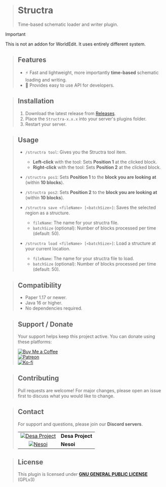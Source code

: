 > # Structra
> Time-based schematic loader and writer plugin.

> [!IMPORTANT]
> This is not an addon for WorldEdit. It uses entirely different system.

> ## Features
> - ⚡ Fast and lightweight, more importantly **time-based** schematic loading and writing.
> - 🧩 Provides easy to use API for developers.

> ## Installation
> 1. Download the latest release from [Releases](https://github.com/desaxxx/Structra/releases).
> 2. Place the `Structra-x.x.x` into your server's plugins folder.
> 3. Restart your server.

> ## Usage
> - `/structra tool`: Gives you the Structra tool item.
>   - **Left-click** with the tool: Sets **Position 1** at the clicked block.
>   - **Right-click** with the tool: Sets **Position 2** at the clicked block.
>
> - `/structra pos1`: Sets **Position 1** to the **block you are looking at** (within **10 blocks**).
>
> - `/structra pos2`: Sets **Position 2** to the **block you are looking at** (within **10 blocks**).
>
> - `/structra save <fileName> [<batchSize>]`: Saves the selected region as a structure.
>   - `fileName`: The name for your structra file.
>   - `batchSize` (optional): Number of blocks processed per time (default: 50).
>
> - `/structra load <fileName> [<batchSize>]`: Load a structure at your current location.
>   - `fileName`: The name for your structra file to load.
>   - `batchSize` (optional): Number of blocks processed per time (default: 50).

> ## Compatibility
> - Paper 1.17 or newer.
> - Java 16 or higher.
> - No dependencies required.

> ## Support / Donate
> Your support helps keep this project active. You can donate using these platforms:
>
> [![Buy Me a Coffee](https://cdn.jsdelivr.net/npm/@intergrav/devins-badges@3/assets/compact/donate/buymeacoffee-plural_vector.svg)]() <br>
> [![Patreon](https://cdn.jsdelivr.net/npm/@intergrav/devins-badges@3/assets/compact/donate/patreon-plural_vector.svg)]() <br>
> [![Ko-fi](https://cdn.jsdelivr.net/npm/@intergrav/devins-badges@3/assets/compact/donate/kofi-plural_vector.svg)]()

> ## Contributing
> Pull requests are welcome! For major changes, please open an issue first to discuss what you would like to change.

> ## Contact
> For support and questions, please join our **Discord servers**.
> 
> |                                                                                                                                                           |                  |
> |:---------------------------------------------------------------------------------------------------------------------------------------------------------:|:-----------------|
> | [![Desa Project](https://cdn.jsdelivr.net/npm/@intergrav/devins-badges@3/assets/compact/social/discord-plural_vector.svg)](https://discord.gg/dN6RUzZGgJ) | **Desa Project** |
> |    [![Nesoi](https://cdn.jsdelivr.net/npm/@intergrav/devins-badges@3/assets/compact/social/discord-plural_vector.svg)](https://discord.gg/qcW6YrxwqJ)     | **Nesoi**        |

> ## License
> This plugin is licensed under __[GNU GENERAL PUBLIC LICENSE](LICENSE)__ (GPLv3)
